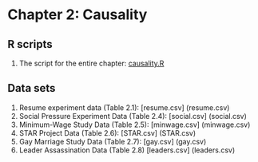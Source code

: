 # Chapter 2: Causality

## R scripts
1. The script for the entire chapter: [causality.R](causality.R)

## Data sets
1. Resume experiment data (Table 2.1): [resume.csv] (resume.csv)
2. Social Pressure Experiment Data (Table 2.4): [social.csv] (social.csv)
3. Minimum-Wage Study Data (Table 2.5): [minwage.csv] (minwage.csv)
4. STAR Project Data (Table 2.6): [STAR.csv] (STAR.csv)
5. Gay Marriage Study Data (Table 2.7): [gay.csv] (gay.csv)
6. Leader Assassination Data (Table 2.8) [leaders.csv] (leaders.csv)